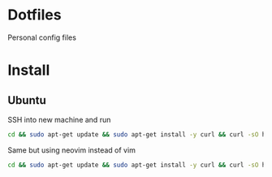 # Dotfiles
Personal config files

# Install
## Ubuntu
SSH into new machine and run
```bash
cd && sudo apt-get update && sudo apt-get install -y curl && curl -sO https://raw.githubusercontent.com/mar-muel/dotfiles/master/install_ubuntu.sh && source install_ubuntu.sh
```
Same but using neovim instead of vim
```bash
cd && sudo apt-get update && sudo apt-get install -y curl && curl -sO https://raw.githubusercontent.com/mar-muel/dotfiles/master/install_ubuntu_nvim.sh  && source install_ubuntu_nvim.sh
```
